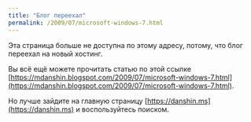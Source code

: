 ```yaml
---
title: "Блог переехал"
permalink: /2009/07/microsoft-windows-7.html
---
```

Эта страница больше не доступна по этому адресу, потому, что блог переехал на новый хостинг.

Вы всё ещё можете прочитать статью по этой ссылке [https://mdanshin.blogspot.com/2009/07/microsoft-windows-7.html](https://mdanshin.blogspot.com/2009/07/microsoft-windows-7.html).

Но лучше зайдите на главную страницу [https://danshin.ms](https://danshin.ms) и воспользуйтесь поиском.